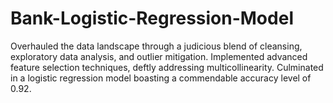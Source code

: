 # Bank-Logistic-Regression-Model
Overhauled the data landscape through a judicious blend of cleansing, exploratory data analysis, and outlier mitigation. Implemented  advanced feature selection techniques, deftly addressing multicollinearity. Culminated in a logistic regression model boasting a  commendable accuracy level of 0.92.
